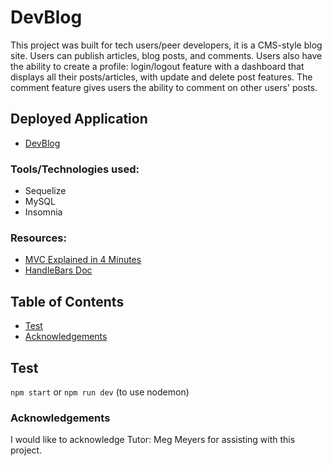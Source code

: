# DevBlog

This project was built for tech users/peer developers, it is a CMS-style blog site.
Users can publish articles, blog posts, and comments.
Users also have the ability to create a profile: login/logout feature with a dashboard that displays all their posts/articles, with update and delete post features.
The comment feature gives users the ability to comment on other users' posts.

## Deployed Application

* [DevBlog](https://dev-blog-10-f1b9f4c12a3d.herokuapp.com/)

### Tools/Technologies used:

- Sequelize
- MySQL
- Insomnia

### Resources:

- [MVC Explained in 4 Minutes](https://www.youtube.com/watch?v=DUg2SWWK18I)
- [HandleBars Doc](https://handlebarsjs.com/guide/)

## Table of Contents

- [Test](#test)
- [Acknowledgements](#acknowledgements)

## Test
```npm start``` or ```npm run dev``` (to use nodemon)

### Acknowledgements

I would like to acknowledge Tutor: Meg Meyers for assisting with this project.